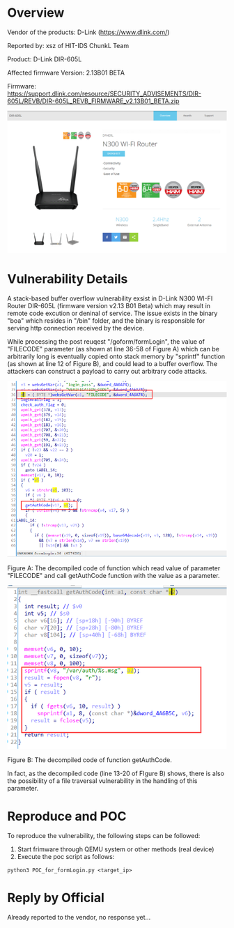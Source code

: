 # Overview
Vendor of the products: D-Link (https://www.dlink.com/)

Reported by: xsz of HIT-IDS ChunkL Team

Product: D-Link DIR-605L

Affected firmware Version: 2.13B01 BETA

Firmware: https://support.dlink.com/resource/SECURITY_ADVISEMENTS/DIR-605L/REVB/DIR-605L_REVB_FIRMWARE_v2.13B01_BETA.zip

![product](../imgs/product.png)

# Vulnerability Details
A stack-based buffer overflow vulnerability exsist in D-Link N300 WI-FI Router DIR-605L (firmware version v2.13 B01 Beta) which may result in remote code excution or deninal of service. The issue exists in the binary "boa" which resides in "/bin" folder, and the binary is responsible for serving http connection received by the device. 

While processing the post reuqest "/goform/formLogin", the value of "FILECODE" parameter (as shown at line 36-58 of Figure A) which can be arbitrarily long is eventually copied onto stack memory by "sprintf" function (as shown at line 12 of Figure B), and could lead to a buffer overflow. The attackers can construct a payload to carry out arbitrary code attacks.

![Fig1](imgs/Fig1.png)

Figure A: The decompiled code of function which read value of parameter "FILECODE" and call getAuthCode function with the value as a parameter.

![fig2](imgs/fig2.png)

Figure B: The decompiled code of function getAuthCode.

In fact, as the decompiled code (line 13-20 of FIgure B) shows, there is also the possibility of a file traversal vulnerability in the handling of this parameter.

# Reproduce and POC
To reproduce the vulnerability, the following steps can be followed:
1. Start frimware through QEMU system or other methods (real device)
2. Execute the poc script as follows:

```shell
python3 POC_for_formLogin.py <target_ip>
```

# Reply by Official
Already reported to the vendor, no response yet...